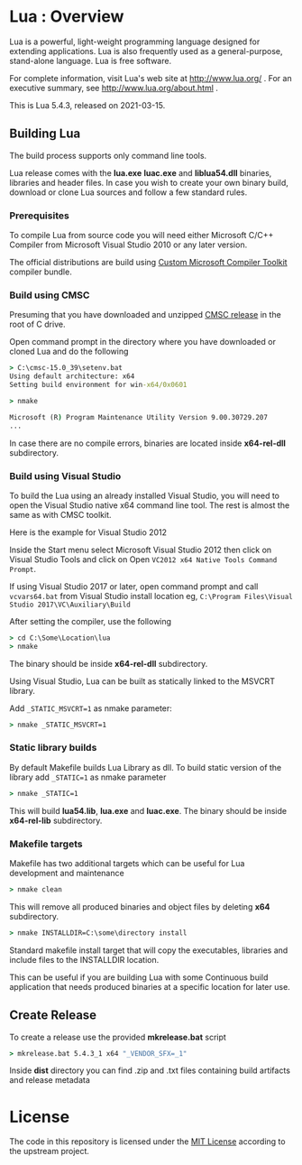# Lua : Overview

Lua is a powerful, light-weight programming language designed for extending
applications. Lua is also frequently used as a general-purpose, stand-alone
language. Lua is free software.

For complete information, visit Lua's web site at http://www.lua.org/ .
For an executive summary, see http://www.lua.org/about.html .

This is Lua 5.4.3, released on 2021-03-15.

## Building Lua

The build process supports only command line tools.

Lua release comes with the **lua.exe** **luac.exe** and **liblua54.dll**
binaries, libraries and header files.
In case you wish to create your own binary build,
download or clone Lua sources and follow a
few standard rules.

### Prerequisites

To compile Lua from source code you will need either
Microsoft C/C++ Compiler from Microsoft Visual Studio 2010
or any later version.

The official distributions are build using
[Custom Microsoft Compiler Toolkit](https://github.com/mturk/cmsc)
compiler bundle.


### Build using CMSC

Presuming that you have downloaded and unzipped
[CMSC release](https://github.com/mturk/cmsc/releases)
in the root of C drive.

Open command prompt in the directory where you have
downloaded or cloned Lua and do the following

```cmd
> C:\cmsc-15.0_39\setenv.bat
Using default architecture: x64
Setting build environment for win-x64/0x0601

> nmake

Microsoft (R) Program Maintenance Utility Version 9.00.30729.207
...
```

In case there are no compile errors, binaries are located
inside **x64-rel-dll** subdirectory.

### Build using Visual Studio

To build the Lua using an already installed Visual Studio,
you will need to open the Visual Studio native x64 command
line tool. The rest is almost the same as with CMSC toolkit.

Here is the example for Visual Studio 2012

Inside the Start menu select Microsoft Visual Studio 2012 then
click on Visual Studio Tools and click on
Open `VC2012 x64 Native Tools Command Prompt`.

If using Visual Studio 2017 or later, open command prompt
and call `vcvars64.bat` from Visual Studio install location
eg, `C:\Program Files\Visual Studio 2017\VC\Auxiliary\Build`


After setting the compiler, use the following

```cmd
> cd C:\Some\Location\lua
> nmake

```

The binary should be inside **x64-rel-dll** subdirectory.

Using Visual Studio, Lua can be built
as statically linked to the MSVCRT library.

Add `_STATIC_MSVCRT=1` as nmake parameter:
```cmd
> nmake _STATIC_MSVCRT=1

```

### Static library builds

By default Makefile builds Lua Library as dll. To build
static version of the library add `_STATIC=1` as nmake parameter

```cmd
> nmake _STATIC=1

```

This will build **lua54.lib**, **lua.exe** and **luac.exe**.
The binary should be inside **x64-rel-lib** subdirectory.


### Makefile targets

Makefile has two additional targets which can be useful
for Lua development and maintenance

```cmd
> nmake clean
```

This will remove all produced binaries and object files
by deleting **x64** subdirectory.

```cmd
> nmake INSTALLDIR=C:\some\directory install
```

Standard makefile install target that will
copy the executables, libraries and include files to the INSTALLDIR location.

This can be useful if you are building Lua with
some Continuous build application that needs produced
binaries at a specific location for later use.


## Create Release

To create a release use the provided **mkrelease.bat** script

```cmd
> mkrelease.bat 5.4.3_1 x64 "_VENDOR_SFX=_1"
```

Inside **dist** directory you can find .zip and .txt files
containing build artifacts and release metadata

# License

The code in this repository is licensed under the [MIT License](LICENSE.txt)
according to the upstream project.
